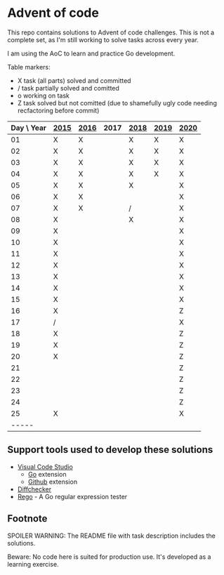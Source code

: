 # Advent of code

This repo contains solutions to Advent of code challenges. This is not a complete set, as I'm still working to solve tasks across every year.

I am using the AoC to learn and practice Go development.

Table markers:

* X task (all parts) solved and committed
* / task partially solved and comitted
* o working on task
* Z task solved but not comitted (due to shamefully ugly code needing recfactoring before commit)

| Day \ Year | [2015](https://github.com/mahler/adventofcode/tree/main/2015) | [2016](https://github.com/mahler/adventofcode/tree/main/2016) | 2017 | [2018](https://github.com/mahler/adventofcode/tree/main/2018) | [2019](https://github.com/mahler/adventofcode/tree/main/2019) | [2020](https://github.com/mahler/adventofcode/tree/main/2020) |
| ---------- | ------------------------------------------------------------- | ------------------------------------------------------------- | ---- | ------------------------------------------------------------- | ------------------------------------------------------------- | ------------------------------------------------------------- |
| 01         | X                                                             | X                                                             |      | X                                                             | X                                                             | X                                                             |
| 02         | X                                                             | X                                                             |      | X                                                             | X                                                             | X                                                             |
| 03         | X                                                             | X                                                             |      | X                                                             | X                                                             | X                                                             |
| 04         | X                                                             | X                                                             |      | X                                                             | X                                                             | X                                                             |
| 05         | X                                                             | X                                                             |      | X                                                             |                                                             | X                                                             |
| 06         | X                                                             | X                                                             |      |                                                               |                                                             | X                                                             |
| 07         | X                                                             | X                                                             |      | /                                                             |                                                             | X                                                             |
| 08         | X                                                             |                                                               |      | X                                                             |                                                             | X                                                             |
| 09         | X                                                             |                                                               |      |                                                               |                                                             | X                                                             |
| 10         | X                                                             |                                                               |      |                                                               |                                                             | X                                                             |
| 11         | X                                                             |                                                               |      |                                                               |                                                             | X                                                             |
| 12         | X                                                             |                                                               |      |                                                               |                                                             | X                                                             |
| 13         | X                                                             |                                                               |      |                                                               |                                                             | X                                                             |
| 14         | X                                                             |                                                               |      |                                                               |                                                             | X                                                             |
| 15         | X                                                             |                                                               |      |                                                               |                                                             | X                                                             |
| 16         | X                                                             |                                                               |      |                                                               |                                                             | Z                                                             |
| 17         | /                                                             |                                                               |      |                                                               |                                                             | X                                                             |
| 18         | X                                                             |                                                               |      |                                                               |                                                             | Z                                                             |
| 19         | X                                                             |                                                               |      |                                                               |                                                             | Z                                                             |
| 20         | X                                                             |                                                               |      |                                                               |                                                             | Z                                                             |
| 21         |                                                               |                                                               |      |                                                               |                                                             | Z                                                             |
| 22         |                                                               |                                                               |      |                                                               |                                                             | Z                                                             |
| 23         |                                                               |                                                               |      |                                                               |                                                             | Z                                                             |
| 24         |                                                               |                                                               |      |                                                               |                                                             | Z                                                             |
| 25         | X                                                             |                                                               |      |                                                               |                                                             | X                                                             |
| -----      |                                                               |                                                               |      |                                                               |                                                             |                                                               |

## Support tools used to develop these solutions

* [Visual Code Studio](https://code.visualstudio.com/)
  * [Go](https://marketplace.visualstudio.com/items?itemName=golang.Go) extension
  * [Github](https://marketplace.visualstudio.com/items?itemName=KnisterPeter.vscode-github) extension
* [Diffchecker](https://www.diffchecker.com/)
* [Rego](https://regoio.herokuapp.com/) - A Go regular expression tester

## Footnote

SPOILER WARNING: The README file with task description includes the solutions.

Beware: No code here is suited for production use. It's developed as a learning exercise.